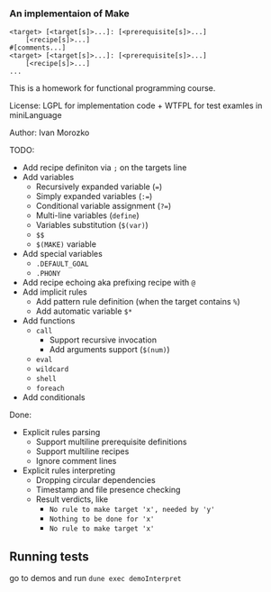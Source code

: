 ### An implementaion of Make

```make
<target> [<target[s]>...]: [<prerequisite[s]>...]
    [<recipe[s]>...]
#[comments...]
<target> [<target[s]>...]: [<prerequisite[s]>...]
    [<recipe[s]>...]
...
```


This is a homework for functional programming course.

License: LGPL for implementation code + WTFPL for test examles in miniLanguage

Author: Ivan Morozko

TODO:
- Add recipe definiton via `;` on the targets line
- Add variables
    - Recursively expanded variable (`=`)
    - Simply expanded variables (`:=`)
    - Conditional variable assignment (`?=`)
    - Multi-line variables (`define`)
    - Variables substitution (`$(var)`)
    - `$$`
    - `$(MAKE)` variable
- Add special variables
    - `.DEFAULT_GOAL`
    - `.PHONY`
- Add recipe echoing aka prefixing recipe with `@`
- Add implicit rules
    - Add pattern rule definition (when the target contains `%`)
    - Add automatic variable `$*`
- Add functions
    - `call`
        - Support recursive invocation
        - Add arguments support (`$(num)`)
    - `eval`
    - `wildcard`
    - `shell`
    - `foreach`
- Add conditionals

Done:
- Explicit rules parsing
    - Support multiline prerequisite definitions
    - Support multiline recipes
    - Ignore comment lines
- Explicit rules interpreting
    - Dropping circular dependencies
    - Timestamp and file presence checking
    - Result verdicts, like
        - `No rule to make target 'x', needed by 'y'`
        - `Nothing to be done for 'x'`
        - `No rule to make target 'x'`

## Running tests

go to demos and run `dune exec demoInterpret`
